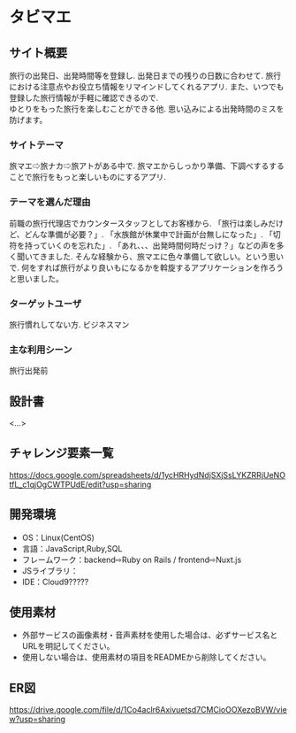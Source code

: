 # タビマエ


## サイト概要
旅行の出発日、出発時間等を登録し. 出発日までの残りの日数に合わせて. 
旅行における注意点やお役立ち情報をリマインドしてくれるアプリ. 
また、いつでも登録した旅行情報が手軽に確認できるので.  
ゆとりをもった旅行を楽しむことができる他. 
思い込みによる出発時間のミスを防げます。


### サイトテーマ
旅マエ⇨旅ナカ⇨旅アトがある中で. 
旅マエからしっかり準備、下調べするすることで旅行をもっと楽しいものにするアプリ. 
### テーマを選んだ理由
前職の旅行代理店でカウンタースタッフとしてお客様から. 
「旅行は楽しみだけど、どんな準備が必要？」. 
「水族館が休業中で計画が台無しになった」. 
「切符を持っていくのを忘れた」. 
「あれ、、、出発時間何時だっけ？」などの声を多く聞いてきました. 
そんな経験から、旅マエに色々準備して欲しい。という思いで. 
何をすれば旅行がより良いもになるかを斡旋するアプリケーションを作ろうと思いました。
### ターゲットユーザ
旅行慣れしてない方. 
ビジネスマン

### 主な利用シーン
旅行出発前

## 設計書
<...>

## チャレンジ要素一覧
https://docs.google.com/spreadsheets/d/1ycHRHydNdjSXjSsLYKZRRjUeNOtfL_c1qjOgCWTPUdE/edit?usp=sharing
## 開発環境
- OS：Linux(CentOS)
- 言語：JavaScript,Ruby,SQL
- フレームワーク：backend⇨Ruby on Rails / frontend⇨Nuxt.js
- JSライブラリ：
- IDE：Cloud9?????

## 使用素材
- 外部サービスの画像素材・音声素材を使用した場合は、必ずサービス名とURLを明記してください。
- 使用しない場合は、使用素材の項目をREADMEから削除してください。
## ER図
https://drive.google.com/file/d/1Co4aclr6Axivuetsd7CMCioOOXezoBVW/view?usp=sharing
